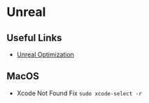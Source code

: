 # Unreal

## Useful Links

- [Unreal Optimization](https://unrealartoptimization.github.io/book/about/)

## MacOS
 - Xcode Not Found Fix `sudo xcode-select -r`
